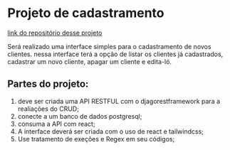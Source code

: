 # Projeto de cadastramento

[link do repositório desse projeto]()

Será realizado uma interface simples para o cadastramento de novos clientes. nessa interface terá a opção de listar os clientes já cadastrados, cadastrar um novo cliente, apagar um cliente e edita-ló.

## Partes do projeto:

1. deve ser criada uma API RESTFUL com o djagorestframework para a realiações do CRUD;
2. conecte a um banco de dados postgresql;
3. consuma a API com react;
4. A interface deverá ser criada com o uso de react e tailwindcss;
5. Use tratamento de exeções e Regex em seu códigos;